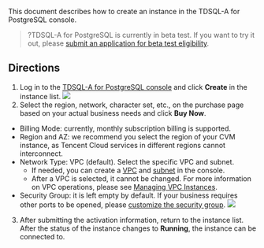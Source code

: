
This document describes how to create an instance in the TDSQL-A for PostgreSQL console.
>?TDSQL-A for PostgreSQL is currently in beta test. If you want to try it out, please [submit an application for beta test eligibility](https://cloud.tencent.com/apply/p/vbtsrbx5vd).

## Directions
1. Log in to the [TDSQL-A for PostgreSQL console](https://console.cloud.tencent.com/tdsqla/tdapg) and click **Create** in the instance list.
![](https://main.qcloudimg.com/raw/df2003395468346d1adf8f025ab8d26f.png)
2. Select the region, network, character set, etc., on the purchase page based on your actual business needs and click **Buy Now**.
 - Billing Mode: currently, monthly subscription billing is supported.
 - Region and AZ: we recommend you select the region of your CVM instance, as Tencent Cloud services in different regions cannot interconnect.
 - Network Type: VPC (default). Select the specific VPC and subnet.
    - If needed, you can create a [VPC](https://console.cloud.tencent.com/vpc/vpc?rid=1) and [subnet](https://console.cloud.tencent.com/vpc/subnet?rid=1) in the console.
    - After a VPC is selected, it cannot be changed. For more information on VPC operations, please see [Managing VPC Instances](https://cloud.tencent.com/document/product/215/36515).
 - Security Group: it is left empty by default. If your business requires other ports to be opened, please [customize the security group](https://console.cloud.tencent.com/vpc/securitygroup?rid=1&rid=1).
![](https://main.qcloudimg.com/raw/b9ba3a8dde377735bb5ddb9528f8286d.png)
3. After submitting the activation information, return to the instance list. After the status of the instance changes to **Running**, the instance can be connected to.
